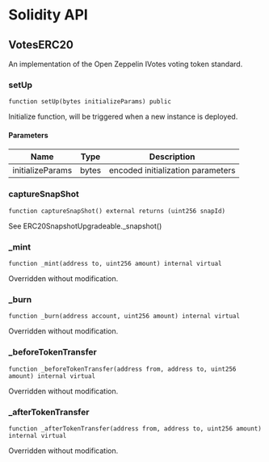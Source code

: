 # Solidity API

## VotesERC20

An implementation of the Open Zeppelin IVotes voting token standard.

### setUp

```solidity
function setUp(bytes initializeParams) public
```

Initialize function, will be triggered when a new instance is deployed.

#### Parameters

| Name | Type | Description |
| ---- | ---- | ----------- |
| initializeParams | bytes | encoded initialization parameters |

### captureSnapShot

```solidity
function captureSnapShot() external returns (uint256 snapId)
```

See ERC20SnapshotUpgradeable._snapshot()

### _mint

```solidity
function _mint(address to, uint256 amount) internal virtual
```

Overridden without modification.

### _burn

```solidity
function _burn(address account, uint256 amount) internal virtual
```

Overridden without modification.

### _beforeTokenTransfer

```solidity
function _beforeTokenTransfer(address from, address to, uint256 amount) internal virtual
```

Overridden without modification.

### _afterTokenTransfer

```solidity
function _afterTokenTransfer(address from, address to, uint256 amount) internal virtual
```

Overridden without modification.


